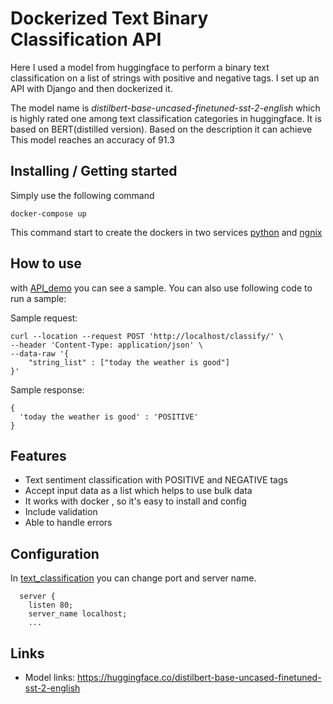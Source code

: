 

# Dockerized Text Binary Classification API

Here I used a model from huggingface to perform a binary text classification
on a list of strings with positive and negative tags. I set up an API with Django
and then  dockerized it.

The model name is _distilbert-base-uncased-finetuned-sst-2-english_ which is highly rated one among text classification categories 
in huggingface. It is based on BERT(distilled version). Based on the description it can achieve This model reaches an accuracy of 91.3  





## Installing / Getting started
Simply use the following command
```shell
docker-compose up
```
This command start to create the dockers in two services [python](https://github.com/sdb-tbs/Task2/tree/main/docker/python) and [ngnix](https://github.com/sdb-tbs/Task2/tree/main/docker/ngnix)


## How to use
with [API_demo](https://github.com/sdb-tbs/Task2/blob/main/API_demo.ipynb) you can see a sample. You can also use following code to run a sample:


Sample request:
```shell
curl --location --request POST 'http://localhost/classify/' \
--header 'Content-Type: application/json' \
--data-raw '{
    "string_list" : ["today the weather is good"]
}'
```

Sample response:
```shell
{
  'today the weather is good' : 'POSITIVE'
}
```



## Features

 
* Text sentiment classification with POSITIVE and NEGATIVE tags
* Accept input data as a list which helps to use bulk data 
* It works with docker , so it's easy to install and config 
* Include validation
* Able to handle errors

## Configuration

In [text_classification](https://github.com/sdb-tbs/Task2/blob/main/docker/nginx/text_classification.conf) you can change port and server name.
```shell
  server {
    listen 80;
    server_name localhost; 
    ...
```


## Links

- Model links: https://huggingface.co/distilbert-base-uncased-finetuned-sst-2-english


